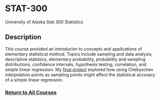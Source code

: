 # STAT-300
University of Alaska Stat 300 Statistics

## Description
This course provided an introducion to concepts and applications of elementary statistical method. Topics include sampling and data analysis, descriptive statistics, elementary probability, probability and sampling distributions, confidence intervals, hypothesis testing, correlation, and simple linear regression.
My [final project](https://github.com/StefanoFochesatto/STAT-300/blob/main/Coursework/StatsProject/Project.pdf) explored how using Chebyschev interpolation points as sampling points might affect the statistical accuracy of a simple linear regression. 



### [Return to All Courses](https://github.com/StefanoFochesatto/Course-Work)
